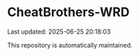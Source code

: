 # CheatBrothers-WRD

Last updated: 2025-06-25 20:18:03

This repository is automatically maintained.
